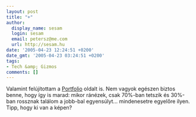 ```yaml
---
layout: post
title: "+"
author:
  display_name: sesam
  login: sesam
  email: petersz@me.com
  url: http://sesam.hu
date: '2005-04-23 12:24:51 +0200'
date_gmt: '2005-04-23 03:24:51 +0200'
tags:
- Tech &amp; Gizmos
comments: []
---
```


Valamint felújítottam a [Portfolio](http://www.sesam.hu/portfolio.php) oldalt is. Nem vagyok egészen biztos benne, hogy így is marad: mikor ránézek, csak 70%-ban tetszik és 30%-ban rossznak találom a jobb-bal egyensúlyt... mindenesetre egyelőre ilyen. Tipp, hogy ki van a képen?
